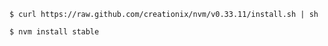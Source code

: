 ```
$ curl https://raw.github.com/creationix/nvm/v0.33.11/install.sh | sh
```

```
$ nvm install stable
```
